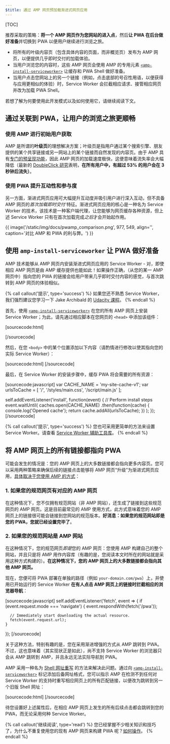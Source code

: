 ```yaml
---
$title: 通过 AMP 网页预加载渐进式网页应用
---
```

[TOC]

推荐采取的策略：**将一个 AMP 网页作为您网站的进入点**，然后**让 PWA 在后台做好准备**并切换到 PWA 以便用户继续进行浏览之旅。

* 将所有的叶级内容页（包含具体内容的页面，而非概览页）发布为 AMP 网页，以便提供几乎即时交付的加载体验。
* 当用户浏览您的内容时，这些 AMP 网页会使用 AMP 的专用元素 [`<amp-install-serviceworker>`](/zh_cn/docs/reference/components/amp-install-serviceworker) 让缓存和 PWA Shell 做好准备。
* 当用户点击您网站上的另一个链接（例如，点击底部的号召性用语，以便获得与应用更相似的体验）时，Service Worker 会拦截相应请求、接管相应网页并改为加载 PWA Shell。

若想了解为何要使用此开发模式以及如何使用它，请继续阅读下文。


## 通过关联到 PWA，让用户的浏览之旅更顺畅

### 使用 AMP 进行初始用户获取

AMP 是所谓的**叶级页**的理想解决方案；叶级页是指用户通过某个搜索引擎、朋友提供的某个共享链接或另一网站上的某个链接而自然发现的内容页。由于 AMP 具有[专门的预呈现功能](/zh_cn/learn/about-how/)，因此 AMP 网页的加载速度极快，这便意味着流失率会大幅降低（最新的 [DoubleClick 研究](https://www.doubleclickbygoogle.com/articles/mobile-speed-matters/)表明，**在所有用户中，有超过 53% 的用户会在 3 秒钟后流失）**。

### 使用 PWA 提升互动性和参与度

另一方面，渐进式网页应用可大幅提升互动度并吸引用户进行深入互动，但不具备 AMP 网页的*首次加载即时交付* 特征。渐进式网页应用的核心是一种名为 Service Worker 的技术，该技术是一种客户端代理，让您能够为网页缓存各种资源，但上述 Service Worker 只有在首次加载完成*之后*才会开始起作用。

{{ image('/static/img/docs/pwamp_comparison.png', 977, 549, align='', caption='对比 AMP 和 PWA 的利与弊。') }}

## 使用 `amp-install-serviceworker` 让 PWA 做好准备

AMP 技术能够从 AMP 网页内安装渐进式网页应用的 Service Worker - 对，即使相应 AMP 网页是由 AMP 缓存提供也能如此！如果操作正确，（从您的某一 AMP 网页中）指向您的 PWA 的链接会给用户带来几乎即时交付内容的感觉，与首次跳转到 AMP 网页的体验相似。

{% call callout('提示', type='success') %}
如果您还不熟悉 Service Worker，我们强烈建议您学习一下 Jake Archibald 的 [Udacity 课程](https://www.udacity.com/course/offline-web-applications--ud899)。
{% endcall %}

首先，使用 [`<amp-install-serviceworker>`](/zh_cn/docs/reference/components/amp-install-serviceworker) 在您的所有 AMP 网页上安装 Service Worker；为此，请先通过相应脚本在您网页的 `<head>` 中添加该组件：

[sourcecode:html]
<script async custom-element="amp-install-serviceworker"
  src="https://cdn.ampproject.org/v0/amp-install-serviceworker-0.1.js"></script>
[/sourcecode]

然后，在您 `<body>` 中的某个位置添加以下内容（请酌情进行修改以使其指向您的实际 Service Worker）：

[sourcecode:html]
<amp-install-serviceworker
      src="https://www.your-domain.com/serviceworker.js"
      layout="nodisplay">
</amp-install-serviceworker>
[/sourcecode]

最后，在 Service Worker 的安装步骤中，缓存 PWA 将会需要的所有资源：

[sourcecode:javascript]
var CACHE_NAME = 'my-site-cache-v1';
var urlsToCache = [
  '/',
  '/styles/main.css',
  '/script/main.js'
];

self.addEventListener('install', function(event) {
  // Perform install steps
  event.waitUntil(
    caches.open(CACHE_NAME)
      .then(function(cache) {
        console.log('Opened cache');
        return cache.addAll(urlsToCache);
      })
  );
});
[/sourcecode]

{% call callout('提示', type='success') %}
您也可采用更简单的方法来设置 Service Worker。请查看 [Service Worker 辅助工具库](https://github.com/GoogleChrome/sw-helpers)。
{% endcall %}

## 将 AMP 网页上的所有链接都指向 PWA

可能会发生的情况是：您的 AMP 网页上的大多数链接都会指向更多内容页。您可以采用两种策略来确保后续的链接点击能够将 AMP 网页“升级”为渐进式网页应用，[具体取决于您使用 AMP 的方式](/zh_cn/docs/fundamentals/discovery.html)：

### 1. 如果您的规范网页有对应的 AMP 网页

在这种情况下，您不仅拥有规范网站（非 AMP 网站），还生成了链接到这些规范网页的 AMP 网页。这是目前最常见的 AMP 使用方式，此方式意味着您的 AMP 网页上的链接很可能会链接到您网站的规范版本。**好消息：如果您的规范网站即是您的 PWA，您就已经设置完毕了**。

### 2. 如果您的规范网站是 AMP 网站

在这种情况下，您的规范网页*即是*您的 AMP 网页：您使用 AMP 构建自己的整个网站，并且只是将 AMP 用作内容库（有趣的是，您阅读本文时所在的网站就是采用这种方式构建的）。**在这种情况下，您的 AMP 网页上的大多数链接都会指向其他 AMP 网页。**

现在，您便可将 PWA 部署在单独的路径（例如 `your-domain.com/pwa`）上，并使用已开始运行的 Service Worker **在有人点击 AMP 网页上的链接时拦截相应的浏览器导航**：

[sourcecode:javascript]
self.addEventListener('fetch', event => {
    if (event.request.mode === 'navigate') {
      event.respondWith(fetch('/pwa'));

      // Immediately start downloading the actual resource.
      fetch(event.request.url);
    }

});
[/sourcecode]

关于这种方法，特别有趣的是，您在采用渐进增强的方式从 AMP 跳转到 PWA。不过，这也意味着（其实现状正是如此），尚不支持 Service Worker 的浏览器只会从 AMP 跳转到 AMP，并且永远无法实际导航到 PWA。

AMP 采用一种名为 [Shell 网址重写](/zh_cn/docs/reference/components/amp-install-serviceworker#shell-url-rewrite) 的方法来解决此问题。通过向 [`<amp-install-serviceworker>`](/zh_cn/docs/reference/components/amp-install-serviceworker) 标记添加后备网址格式，您可以指示 AMP 在检测不到任何对 Service Worker 的支持时重写相应网页上的所有匹配链接，以便改为跳转到另一个旧版 Shell 网址：

[sourcecode:html]
<amp-install-serviceworker
      src="https://www.your-domain.com/serviceworker.js"
      layout="nodisplay"
      data-no-service-worker-fallback-url-match=".*"
      data-no-service-worker-fallback-shell-url="https://www.your-domain.com/pwa">
</amp-install-serviceworker>
[/sourcecode]

待您设置好上述属性后，在相应 AMP 网页上发生的所有后续点击都会跳转到您的 PWA，而无论采用何种 Service Worker。

{% call callout('继续阅读', type='read') %}
您已经掌握不少相关知识和技巧了，为什么不重复使用您的现有 AMP 网页来构建 PWA 呢？[如何操作](/zh_cn/docs/integration/pwa-amp/amp-in-pwa)。
{% endcall %}
 
 
